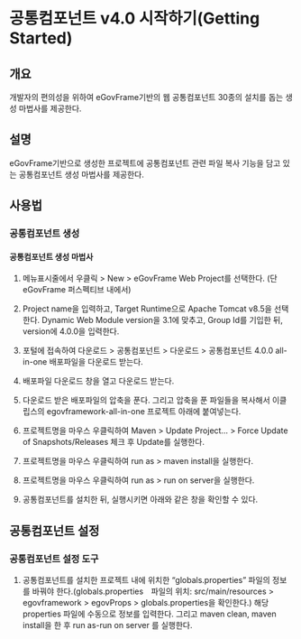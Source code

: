 # 공통컴포넌트 v4.0 시작하기(Getting Started)

## 개요
개발자의 편의성을 위하여 eGovFrame기반의 웹 공통컴포넌트 30종의 설치를 돕는 생성 마법사를 제공한다.

## 설명
eGovFrame기반으로 생성한 프로젝트에 공통컴포넌트 관련 파일 복사 기능을 담고 있는 공통컴포넌트 생성 마법사를 제공한다.

## 사용법
### 공통컴포넌트 생성
#### 공통컴포넌트 생성 마법사
1. 메뉴표시줄에서 우클릭 > New > eGovFrame Web Project를 선택한다. (단 eGovFrame 퍼스펙티브 내에서)

2. Project name을 입력하고, Target Runtime으로 Apache Tomcat v8.5을 선택한다. Dynamic Web Module version을 3.1에 맞추고, Group Id를 기입한 뒤, version에 4.0.0을 입력한다.

3. 포털에 접속하여 다운로드 > 공통컴포넌트 > 다운로드 > 공통컴포넌트 4.0.0 all-in-one 배포파일을 다운로드 받는다.

4. 배포파일 다운로드 창을 열고 다운로드 받는다.

5. 다운로드 받은 배포파일의 압축을 푼다. 그리고 압축을 푼 파일들을 복사해서 이클립스의 egovframework-all-in-one 프로젝트 아래에 붙여넣는다.

6. 프로젝트명을 마우스 우클릭하여 Maven > Update Project… > Force Update of Snapshots/Releases 체크 후 Update를 실행한다.

7. 프로젝트명을 마우스 우클릭하여 run as > maven install을 실행한다.

8. 프로젝트명을 마우스 우클릭하여 run as > run on server을 실행한다.

9. 공통컴포넌트를 설치한 뒤, 실행시키면 아래와 같은 창을 확인할 수 있다.

## 공통컴포넌트 설정
### 공통컴포넌트 설정 도구
1. 공통컴포넌트를 설치한 프로젝트 내에 위치한 “globals.properties” 파일의 정보를 바꿔야 한다.(globals.properties　파일의 위치: src/main/resources > egovframework > egovProps > globals.properties을 확인한다.) 해당 properties 파일에 수동으로 정보를 입력한다. 그리고 maven clean, maven install을 한 후 run as-run on server 를 실행한다.

